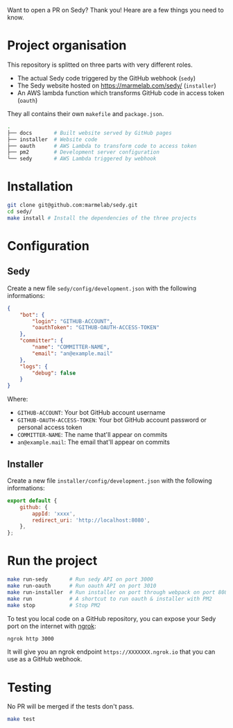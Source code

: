 Want to open a PR on Sedy? Thank you! Heare are a few things you need to know.

# Project organisation
This repository is splitted on three parts with very different roles.

- The actual Sedy code triggered by the GitHub webhook (`sedy`)
- The Sedy website hosted on https://marmelab.com/sedy/ (`installer`)
- An AWS lambda function which transforms GitHub code in access token (`oauth`)

They all contains their own `makefile` and `package.json`.

```bash
.
├── docs       # Built website served by GitHub pages
├── installer  # Website code
├── oauth      # AWS Lambda to transform code to access token
├── pm2        # Development server configuration
└── sedy       # AWS Lambda triggered by webhook
```

# Installation

```bash
git clone git@github.com:marmelab/sedy.git
cd sedy/
make install # Install the dependencies of the three projects
```

# Configuration

## Sedy
Create a new file `sedy/config/development.json` with the following informations:

```json
{
    "bot": {
        "login": "GITHUB-ACCOUNT",
        "oauthToken": "GITHUB-OAUTH-ACCESS-TOKEN"
    },
    "committer": {
        "name": "COMMITTER-NAME",
        "email": "an@example.mail"
    },
    "logs": {
        "debug": false
    }
}
```

Where:
- `GITHUB-ACCOUNT`: Your bot GitHub account username
- `GITHUB-OAUTH-ACCESS-TOKEN`: Your bot GitHub account password or personal access token
- `COMMITTER-NAME`: The name that'll appear on commits
- `an@example.mail`: The email that'll appear on commits

## Installer
Create a new file `installer/config/development.json` with the following informations:

```js
export default {
    github: {
        appId: 'xxxx',
        redirect_uri: 'http://localhost:8080',
    },
};
```

# Run the project

```bash
make run-sedy       # Run sedy API on port 3000
make run-oauth      # Run oauth API on port 3010
make run-installer  # Run installer on port through webpack on port 8080
make run            # A shortcut to run oauth & installer with PM2
make stop           # Stop PM2
```

To test you local code on a GitHub repository, you can expose your Sedy port on the internet with [ngrok](https://ngrok.com/):
```bash
ngrok http 3000
```

It will give you an ngrok endpoint `https://XXXXXXX.ngrok.io` that you can use as a GitHub webhook.


# Testing
No PR will be merged if the tests don't pass.

```bash
make test
```
